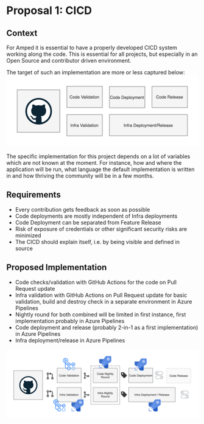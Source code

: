 # Proposal 1: CICD

## Context
For Amped it is essential to have a properly developed CICD system working along the code. This is essential for all projects, but especially in an Open Source and contributor driven environment.

The target of such an implementation are more or less captured below:
![](./cicd-Goal.png)

The specific implementation for this project depends on a lot of variables which are not known at the moment. For instance, how and where the application will be run, what language the default implementation is written in and how thriving the community will be in a few months.

## Requirements
- Every contribution gets feedback as soon as possible
- Code deployments are mostly independent of Infra deployments
- Code Deployment can be separated from Feature Release
- Risk of exposure of credentials or other significant security risks are minimized
- The CICD should explain itself, i.e. by being visible and defined in source

## Proposed Implementation

- Code checks/validation with GitHub Actions for the code on Pull Request update
- Infra validation with GitHub Actions on Pull Request update for basic validation, build and destroy check in a separate environment in Azure Pipelines
- Nightly round for both combined will be limited in first instance, first implementation probably in Azure Pipelines
- Code deployment and release (probably 2-in-1 as a first implementation) in Azure Pipelines
- Infra deployment/release in Azure Pipelines


![](./cicd-Implementation.png)

